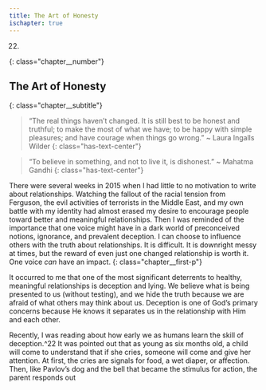 ```yaml
---
title: The Art of Honesty
ischapter: true
---
```


22.
{: class="chapter__number"}

## The Art of Honesty
{: class="chapter__subtitle"}

> “The real things haven’t changed. It is still best to be honest and
> truthful; to make the most of what we have; to be happy with
> simple pleasures; and have courage when things go wrong.”
> ~ Laura Ingalls Wilder
{: class="has-text-center"}

> “To believe in something, and not to live it, is dishonest.”
> ~ Mahatma Gandhi
{: class="has-text-center"}

There were several weeks in 2015 when I had little to no motivation to
write about relationships. Watching the fallout of the racial tension from
Ferguson, the evil activities of terrorists in the Middle East, and my own battle
with my identity had almost erased my desire to encourage people toward
better and meaningful relationships. Then I was reminded of the importance
that one voice might have in a dark world of preconceived notions, ignorance,
and prevalent deception. I can choose to influence others with the truth about
relationships. It is difficult. It is downright messy at times, but the reward of even
just one changed relationship is worth it. One voice _can_ have an impact.
{: class="chapter__first-p"}

It occurred to me that one of the most significant deterrents to healthy,
meaningful relationships is deception and lying. We believe what is being
presented to us (without testing), and we hide the truth because we are afraid
of what others may think about us. Deception is one of God’s primary concerns
because He knows it separates us in the relationship with Him and each other.

Recently, I was reading about how early we as humans learn the skill of
deception.^22 It was pointed out that as young as six months old, a child will come
to understand that if she cries, someone will come and give her attention. At
first, the cries are signals for food, a wet diaper, or affection. Then, like Pavlov’s
dog and the bell that became the stimulus for action, the parent responds out
